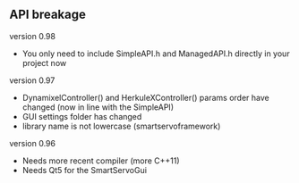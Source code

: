 API breakage
------------

version 0.98
- You only need to include SimpleAPI.h and ManagedAPI.h directly in your project now

version 0.97
- DynamixelController() and HerkuleXController() params order have changed (now in line with the SimpleAPI)
- GUI settings folder has changed
- library name is not lowercase (smartservoframework)

version 0.96
- Needs more recent compiler (more C++11)
- Needs Qt5 for the SmartServoGui

